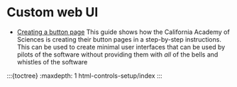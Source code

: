 # Custom web UI 
  - [Creating a button page](html-controls-setup/index)
    This guide shows how the California Academy of Sciences is creating their button pages in a step-by-step instructions. This can be used to create minimal user interfaces that can be used by pilots of the software without providing them with _all_ of the bells and whistles of the software

:::{toctree}
:maxdepth: 1
html-controls-setup/index
:::
